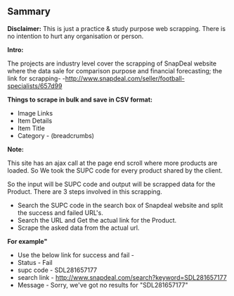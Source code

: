 ## Sammary

**Disclaimer:** This is just a practice & study purpose web scrapping. There is no intention to hurt any organisation or person.

**Intro:**

The projects are industry level cover the scrapping of SnapDeal website where the data sale for comparison purpose and financial forecasting; the link for scrapping- 
-http://www.snapdeal.com/seller/football-specialists/657d99

**Things to scrape in bulk and save in CSV format:**
- Image Links
- Item Details
- Item Title
- Category - (breadcrumbs)

**Note:**

This site has an ajax call at the page end scroll where more products are loaded.
So We took the SUPC code for every product shared by the client.

So the input will be SUPC code and output will be scrapped data for the Product.
There are 3 steps involved in this scrapping.
- Search the SUPC code in the search box of Snapdeal website and split the success and failed URL's.
- Search the URL and Get the actual link for the Product.
- Scrape the asked data from the actual url.

**For example"** 

- Use the below link for success and fail - 
- Status - Fail
- supc code - SDL281657177
- search link - http://www.snapdeal.com/search?keyword=SDL281657177
- Message - Sorry, we've got no results for "SDL281657177"

